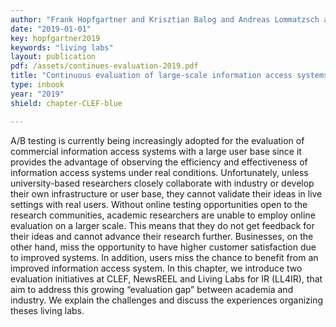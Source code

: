 ```yaml
---
author: "Frank Hopfgartner and Krisztian Balog and Andreas Lommatzsch and Liadh Kelly and Benjamin Kille and Anne Schuth and Martha Larson"
date: "2019-01-01"
key: hopfgartner2019
keywords: "living labs"
layout: publication
pdf: /assets/continues-evaluation-2019.pdf
title: "Continuous evaluation of large-scale information access systems: a case for living labs"
type: inbook
year: "2019"
shield: chapter-CLEF-blue

---
```


A/B testing is currently being increasingly adopted for the evaluation of commercial information access systems with a
large user base since it provides the advantage of observing the efficiency and effectiveness of information access
systems under real conditions. Unfortunately, unless university-based researchers closely collaborate with industry or
develop their own infrastructure or user base, they cannot validate their ideas in live settings with real users.
Without online testing opportunities open to the research communities, academic researchers are unable to employ online
evaluation on a larger scale. This means that they do not get feedback for their ideas and cannot advance their research
further. Businesses, on the other hand, miss the opportunity to have higher customer satisfaction due to improved
systems. In addition, users miss the chance to benefit from an improved information access system. In this chapter, we
introduce two evaluation initiatives at CLEF, NewsREEL and Living Labs for IR (LL4IR), that aim to address this growing
“evaluation gap” between academia and industry. We explain the challenges and discuss the experiences organizing theses
living labs.
